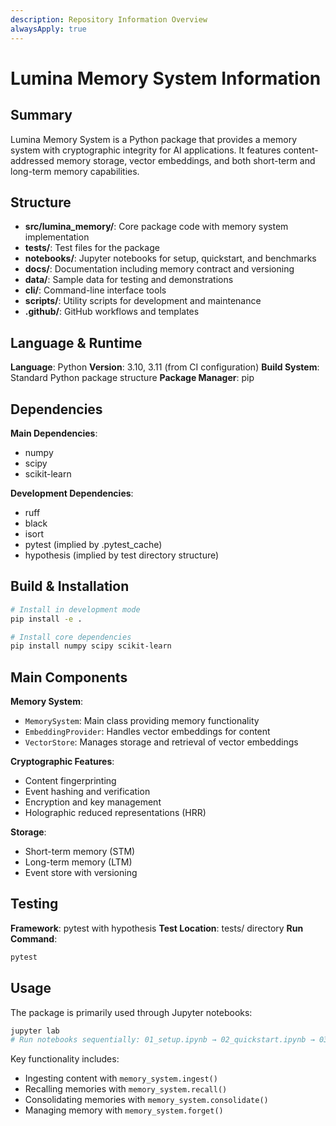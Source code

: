 ```yaml
---
description: Repository Information Overview
alwaysApply: true
---
```


# Lumina Memory System Information

## Summary
Lumina Memory System is a Python package that provides a memory system with cryptographic integrity for AI applications. It features content-addressed memory storage, vector embeddings, and both short-term and long-term memory capabilities.

## Structure
- **src/lumina_memory/**: Core package code with memory system implementation
- **tests/**: Test files for the package
- **notebooks/**: Jupyter notebooks for setup, quickstart, and benchmarks
- **docs/**: Documentation including memory contract and versioning
- **data/**: Sample data for testing and demonstrations
- **cli/**: Command-line interface tools
- **scripts/**: Utility scripts for development and maintenance
- **.github/**: GitHub workflows and templates

## Language & Runtime
**Language**: Python
**Version**: 3.10, 3.11 (from CI configuration)
**Build System**: Standard Python package structure
**Package Manager**: pip

## Dependencies
**Main Dependencies**:
- numpy
- scipy
- scikit-learn

**Development Dependencies**:
- ruff
- black
- isort
- pytest (implied by .pytest_cache)
- hypothesis (implied by test directory structure)

## Build & Installation
```bash
# Install in development mode
pip install -e .

# Install core dependencies
pip install numpy scipy scikit-learn
```

## Main Components
**Memory System**:
- `MemorySystem`: Main class providing memory functionality
- `EmbeddingProvider`: Handles vector embeddings for content
- `VectorStore`: Manages storage and retrieval of vector embeddings

**Cryptographic Features**:
- Content fingerprinting
- Event hashing and verification
- Encryption and key management
- Holographic reduced representations (HRR)

**Storage**:
- Short-term memory (STM)
- Long-term memory (LTM)
- Event store with versioning

## Testing
**Framework**: pytest with hypothesis
**Test Location**: tests/ directory
**Run Command**:
```bash
pytest
```

## Usage
The package is primarily used through Jupyter notebooks:
```bash
jupyter lab
# Run notebooks sequentially: 01_setup.ipynb → 02_quickstart.ipynb → 03_benchmarks.ipynb
```

Key functionality includes:
- Ingesting content with `memory_system.ingest()`
- Recalling memories with `memory_system.recall()`
- Consolidating memories with `memory_system.consolidate()`
- Managing memory with `memory_system.forget()`